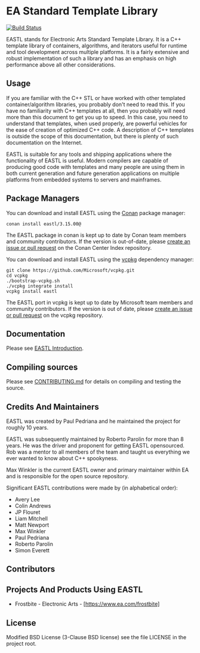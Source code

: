 # EA Standard Template Library

[![Build Status](https://travis-ci.org/electronicarts/EASTL.svg?branch=master)](https://travis-ci.org/electronicarts/EASTL)  

EASTL stands for Electronic Arts Standard Template Library. It is a C++ template library of containers, algorithms, and iterators useful for runtime and tool development across multiple platforms. It is a fairly extensive and robust implementation of such a library and has an emphasis on high performance above all other considerations.


## Usage

If you are familiar with the C++ STL or have worked with other templated container/algorithm libraries, you probably don't need to read this. If you have no familiarity with C++ templates at all, then you probably will need more than this document to get you up to speed. In this case, you need to understand that templates, when used properly, are powerful vehicles for the ease of creation of optimized C++ code. A description of C++ templates is outside the scope of this documentation, but there is plenty of such documentation on the Internet.

EASTL is suitable for any tools and shipping applications where the functionality of EASTL is useful. Modern compilers are capable of producing good code with templates and many people are using them in both current generation and future generation applications on multiple platforms from embedded systems to servers and mainframes.

## Package Managers

You can download and install EASTL using the [Conan](https://github.com/conan-io/conan) package manager:

    conan install eastl/3.15.00@

The EASTL package in conan is kept up to date by Conan team members and community contributors. If the version is out-of-date, please [create an issue or pull request](https://github.com/conan-io/conan-center-index) on the Conan Center Index repository.


You can download and install EASTL using the [vcpkg](https://github.com/Microsoft/vcpkg) dependency manager:

    git clone https://github.com/Microsoft/vcpkg.git
    cd vcpkg
    ./bootstrap-vcpkg.sh
    ./vcpkg integrate install
    vcpkg install eastl

The EASTL port in vcpkg is kept up to date by Microsoft team members and community contributors. If the version is out of date, please [create an issue or pull request](https://github.com/Microsoft/vcpkg) on the vcpkg repository.


## Documentation

Please see [EASTL Introduction](doc/Introduction.md).


## Compiling sources

Please see [CONTRIBUTING.md](CONTRIBUTING.md) for details on compiling and testing the source.

## Credits And Maintainers

EASTL was created by Paul Pedriana and he maintained the project for roughly 10 years.  

EASTL was subsequently maintained by Roberto Parolin for more than 8 years.
He was the driver and proponent for getting EASTL opensourced.
Rob was a mentor to all members of the team and taught us everything we ever wanted to know about C++ spookyness.

Max Winkler is the current EASTL owner and primary maintainer within EA and is responsible for the open source repository.

Significant EASTL contributions were made by (in alphabetical order):

* Avery Lee
* Colin Andrews
* JP Flouret
* Liam Mitchell
* Matt Newport
* Max Winkler
* Paul Pedriana
* Roberto Parolin
* Simon Everett

## Contributors

## Projects And Products Using EASTL

* Frostbite - Electronic Arts - [https://www.ea.com/frostbite]

## License

Modified BSD License (3-Clause BSD license) see the file LICENSE in the project root.
